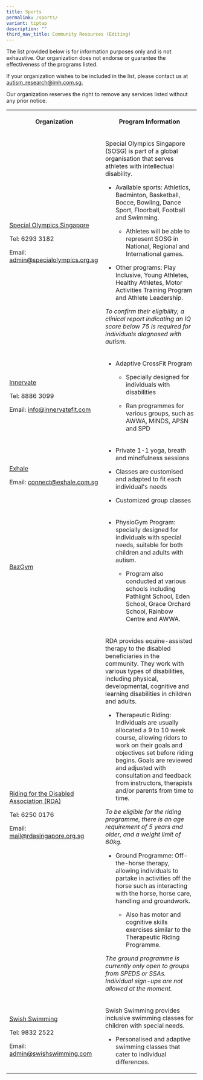 ```yaml
---
title: Sports
permalink: /sports/
variant: tiptap
description: ""
third_nav_title: Community Resources (Editing)
---
```

<p>The list provided below is for information purposes only and is not exhaustive.
Our organization does not endorse or guarantee the effectiveness of the
programs listed.</p>
<p>If your organization wishes to be included in the list, please contact
us at <a href="mailto:autism_research@imh.com.sg" rel="noopener noreferrer nofollow" target="_blank">autism_research@imh.com.sg.</a>
</p>
<p>Our organization reserves the right to remove any services listed without
any prior notice.</p>
<p></p>
<table style="minWidth: 50px">
<colgroup>
<col>
<col>
</colgroup>
<tbody>
<tr>
<th rowspan="1" colspan="1">
<p>Organization</p>
</th>
<th rowspan="1" colspan="1">
<p>Program Information</p>
</th>
</tr>
<tr>
<td rowspan="1" colspan="1">
<p><a href="https://www.specialolympics.org.sg/" rel="noopener nofollow" target="_blank">Special Olympics Singapore</a>
</p>
<p></p>
<p>Tel: 6293 3182</p>
<p>Email: <a href="mailto:admin@specialolympics.org.sg" rel="noopener noreferrer nofollow" target="_blank">admin@specialolympics.org.sg</a>
</p>
</td>
<td rowspan="1" colspan="1">
<p>Special Olympics Singapore (SOSG) is part of a global organisation that
serves athletes with intellectual disability.</p>
<ul data-tight="true" class="tight">
<li>
<p>Available sports: Athletics, Badminton, Basketball, Bocce, Bowling, Dance
Sport, Floorball, Football and Swimming.</p>
<ul data-tight="true" class="tight">
<li>
<p>Athletes will be able to represent SOSG in National, Regional and International
games.</p>
</li>
</ul>
</li>
<li>
<p>Other programs: Play Inclusive, Young Athletes, Healthy Athletes, Motor
Activities Training Program and Athlete Leadership.</p>
</li>
</ul>
<p></p>
<p><em>To confirm their eligibility, a clinical report indicating an IQ score below 75 is required for individuals diagnosed with autism.</em>
</p>
</td>
</tr>
<tr>
<td rowspan="1" colspan="1">
<p><a href="https://www.innervatefit.com/adaptives" rel="noopener nofollow" target="_blank">Innervate</a>
</p>
<p></p>
<p>Tel: 8886 3099</p>
<p>Email: <a href="mailto:info@innervatefit.com" rel="noopener noreferrer nofollow" target="_blank">info@innervatefit.com</a>
</p>
</td>
<td rowspan="1" colspan="1">
<ul data-tight="true" class="tight">
<li>
<p>Adaptive CrossFit Program</p>
<ul data-tight="true" class="tight">
<li>
<p>Specially designed for individuals with disabilities</p>
</li>
<li>
<p>Ran programmes for various groups, such as AWWA, MINDS, APSN and SPD</p>
</li>
</ul>
</li>
</ul>
</td>
</tr>
<tr>
<td rowspan="1" colspan="1">
<p><a href="https://exhale.com.sg/yoga-meditation/" rel="noopener nofollow" target="_blank">Exhale</a>
</p>
<p></p>
<p>Email: <a href="mailto:connect@exhale.com" rel="noopener noreferrer nofollow" target="_blank">connect@exhale.com.sg</a>
</p>
<p></p>
<p></p>
<p></p>
</td>
<td rowspan="1" colspan="1">
<ul data-tight="true" class="tight">
<li>
<p>Private 1-1 yoga, breath and mindfulness sessions</p>
</li>
<li>
<p>Classes are customised and adapted to fit each individual's needs</p>
</li>
<li>
<p>Customized group classes</p>
</li>
</ul>
</td>
</tr>
<tr>
<td rowspan="1" colspan="1">
<p><a href="https://www.bazgym.com" rel="noopener nofollow" target="_blank">BazGym</a> 
<br>
<br>
</p>
</td>
<td rowspan="1" colspan="1">
<ul data-tight="true" class="tight">
<li>
<p>PhysioGym Program: specially designed for individuals with special needs,
suitable for both children and adults with autism.</p>
<ul data-tight="true" class="tight">
<li>
<p>Program also conducted at various schools including Pathlight School,
Eden School, Grace Orchard School, Rainbow Centre and AWWA.</p>
</li>
</ul>
</li>
</ul>
</td>
</tr>
<tr>
<td rowspan="1" colspan="1">
<p><a href="https://rdasingapore.org" rel="noopener nofollow" target="_blank">Riding for the Disabled Association (RDA)</a>
</p>
<p></p>
<p>Tel: 6250 0176</p>
<p>Email: <a href="mailto:mail@rdasingapore.org.sg" rel="noopener noreferrer nofollow" target="_blank">mail@rdasingapore.org.sg</a>
</p>
<p></p>
<p></p>
</td>
<td rowspan="1" colspan="1">
<p>RDA provides equine-assisted therapy to the disabled beneficiaries in
the community. They work with various types of disabilities, including
physical, developmental, cognitive and learning disabilities in children
and adults.</p>
<ul data-tight="true" class="tight">
<li>
<p>Therapeutic Riding: Individuals are usually allocated a 9 to 10 week course,
allowing riders to work on their goals and objectives set before riding
begins. Goals are reviewed and adjusted with consultation and feedback
from instructors, therapists and/or parents from time to time.</p>
</li>
</ul>
<p><em>To be eligible for the riding programme, there is an age requirement of 5 years and older, and a weight limit of 60kg.</em>
</p>
<p></p>
<ul data-tight="true" class="tight">
<li>
<p>Ground Programme: Off-the-horse therapy, allowing individuals to partake
in activities off the horse such as interacting with the horse, horse care,
handling and groundwork.</p>
<ul data-tight="true" class="tight">
<li>
<p>Also has motor and cognitive skills exercises similar to the Therapeutic
Riding Programme.</p>
</li>
</ul>
</li>
</ul>
<p><em>The ground programme is currently only open to groups from SPEDS or SSAs. Individual sign-ups are not allowed at the moment.</em>
</p>
</td>
</tr>
<tr>
<td rowspan="1" colspan="1">
<p><a href="https://swishswimming.com/" rel="noopener nofollow" target="_blank">Swish Swimming</a>
</p>
<p></p>
<p>Tel: 9832 2522</p>
<p>Email: <a href="mailto:admin@swishswimming.com" rel="noopener noreferrer nofollow" target="_blank">admin@swishswimming.com</a>
</p>
<p></p>
</td>
<td rowspan="1" colspan="1">
<p>Swish Swimming provides inclusive swimming classes for children with special
needs.</p>
<ul data-tight="true" class="tight">
<li>
<p>Personalised and adaptive swimming classes that cater to individual differences.</p>
</li>
</ul>
</td>
</tr>
</tbody>
</table>
<p></p>